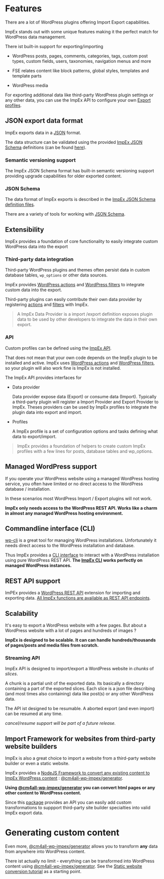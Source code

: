 <!-- toc -->

# Features

There are a lot of WordPress plugins offering Import Export capabilities.

ImpEx stands out with some unique features making it the perfect match for WordPress data management.

There ist built-in support for exporting/importing

- WordPress posts, pages, comments, categories, tags, custom post types, custom fields, users, taxonomies, navigation menus and more

- FSE relates content like block patterns, global styles, templates and template parts

- WordPress media

For exporting additional data like third-party WordPress plugin settings or any other data, you can use the ImpEx API to configure your own [Export profiles](api/configuration.html#custom-profile-configuration).

## JSON export data format

ImpEx exports data in a [JSON](https://www.json.org/) format.

The data structure can be validated using the provided [ImpEx JSON Schema](https://json-schema.org/) definitions (can be found [here](https://github.com/IONOS-WordPress/cm4all-wp-impex/tree/develop/docs/gh-pages/src/jsonschema)).

### Semantic versioning support

The ImpEx JSON Schema format has built-in semantic versioning support providing upgrade capabilities for older exported content.

### JSON Schema

The data format of ImpEx exports is described in the [ImpEx JSON Schema definition files](https://github.com/IONOS-WordPress/cm4all-wp-impex/tree/develop/docs/gh-pages/src/jsonschema).

There are a variety of tools for working with [JSON Schema](https://json-schema.org/).

## Extensibility

ImpEx provides a foundation of core functionality to easily integrate custom WordPress data into the export

### Third-party data integration

Third-party WordPress plugins and themes often persist data in custom database tables, `wp_options` or other data sources.

ImpEx provides [WordPress actions](https://developer.wordpress.org/plugins/hooks/actions/) and [WordPress filters](https://developer.wordpress.org/plugins/hooks/filters/) to integrate custom data into the export.

Third-party plugins can easily contribute their own data provider by registering [actions](https://developer.wordpress.org/plugins/hooks/actions/) and [filters](https://developer.wordpress.org/plugins/hooks/filters/) with ImpEx.

> A ImpEx Data Provider is a import /export definition exposes plugin data to be used by other developers to integrate the data in their own export.

### API

Custom profiles can be defined using the [ImpEx API](api/configuration.html).

That does not mean that your own code depends on the ImpEx plugin to be installed and active. ImpEx uses [WordPress actions](https://developer.wordpress.org/plugins/hooks/actions/) and [WordPress filters](https://developer.wordpress.org/plugins/hooks/filters/), so your plugin will also work fine is ImpEx is not installed.

The ImpEx API provides interfaces for

- Data provider

  Data provider expose data (Export) or consume data (Import). Typically a third-party plugin will register a Import Provider and Export Provider to ImpEx. Theses providers can be used by ImpEx profiles to integrate the plugin data into export and import.

- Profiles

  A ImpEx profile is a set of configuration options and tasks defining what data to export/import.

> ImpEx provides a foundation of helpers to create custom ImpEx profiles with a few lines for posts, database tables and wp_options.

## Managed WordPress support

If you operate your WordPress website using a managed WordPress hosting service, you often have limited or no direct access to the WordPress database / installation.

In these scenarios most WordPress Import / Export plugins will not work.

**ImpEx only needs access to the WordPress REST API. Works like a charm in almost any managed WordPress hosting environment.**

## Commandline interface (CLI)

[wp-cli](https://wp-cli.org/) is a great tool for managing WordPress installations. Unfortunately it needs direct access to the WordPress installation and database.

Thus ImpEx provides a [CLI interface](impex-cli.html) to interact with a WordPress installation using pure WordPress REST API. **The [ImpEx CLI](impex-cli.html) works perfectly on managed WordPress instances.**

## REST API support

ImPEx provides a [WordPress REST API](https://developer.wordpress.org/rest-api/) extension for importing and exporting data. [All ImpEx functions are available as REST API endpoints](index.html#rest-api).

## Scalability

It's easy to export a WordPress website with a few pages. But about a WordPress website with a lot of pages and hundreds of images ?

**ImpEx is designed to be scalable. It can can handle hundreds/thousands of pages/posts and media files from scratch.**

### Streaming API

ImpEx API is designed to import/export a WordPress website in _chunks_ of _slices_.

A chunk is a partial unit of the exported data. Its basically a directory containing a part of the exported slices. Each slice is a json file describing (and most times also containing) data like post(s) or any other WordPress data.

The API ist designed to be resumable. A aborted export (and even import) can be resumed at any time.

_cancel/resume support will be part of a future release._

## Import Framework for websites from third-party website builders

ImpEx is also a great choice to import a website from a third-party website builder or even a static website.

ImpEx provides a [NodeJS Framework to convert any existing content to ImpEx WordPress content](cm4all-wp-impex-generator/index.html) : [@cm4all-wp-impex/generator](https://www.npmjs.com/package/@cm4all-wp-impex/generator).

**Using [@cm4all-wp-impex/generator](https://www.npmjs.com/package/@cm4all-wp-impex/generator) you can convert html pages or any other content to WordPress content.**

Since this [package](https://www.npmjs.com/package/@cm4all-wp-impex/generator) provides an API you can easily add custom transformations to suppport third-party site builder specialties into valid ImpEx export data.

# Generating custom content

Even more, [@cm4all-wp-impex/generator](cm4all-wp-impex-generator/index.html) allows you to transform **any** data from anywhere into WordPress content.

There ist actually no limit - everything can be transformed into WordPress content using [@cm4all-wp-impex/generator](cm4all-wp-impex-generator/index.html). See the [Static website conversion tutorial](./cm4all-wp-impex-generator/static-website-tutorial.html) as a starting point.
